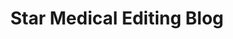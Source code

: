 ---
title: Star Medical Editing Blog
subtitle: 
banner:
  src: Header_Conference_small.jpg
  caption: 
  href: 
---